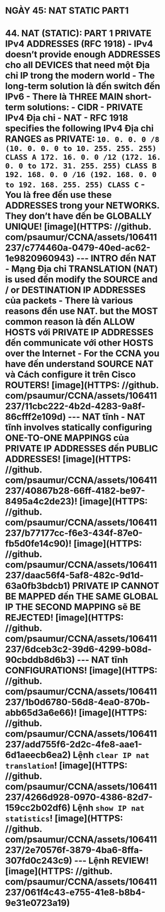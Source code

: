 # NGÀY 45: NAT STATIC PART1

# 44. NAT (STATIC): PART 1 PRIVATE IPv4 ADDRESSES (RFC 1918) - IPv4 doesn’t provide enough ADDRESSES cho all DEVICES that need một Địa chỉ IP trong the modern world - The long-term solution là đến switch đến IPv6 - There là THREE MAIN short-term solutions: - CIDR - PRIVATE IPv4 Địa chỉ - NAT - RFC 1918 specifies the following IPv4 Địa chỉ RANGES as PRIVATE: ``` 10. 0. 0. 0 /8 (10. 0. 0. 0 to 10. 255. 255. 255) CLASS A 172. 16. 0. 0 /12 (172. 16. 0. 0 to 172. 31. 255. 255) CLASS B 192. 168. 0. 0 /16 (192. 168. 0. 0 to 192. 168. 255. 255) CLASS C ``` - You là free đến use these ADDRESSES trong your NETWORKS. They don’t have đến be GLOBALLY UNIQUE! [image](HTTPS: //github. com/psaumur/CCNA/assets/106411237/c774460a-0479-40ed-ac62-1e9820960943) --- INTRO đến NAT - Mạng Địa chỉ TRANSLATION (NAT) is used đến modify the SOURCE and / or DESTINATION IP ADDRESSES của packets - There là various reasons đến use NAT. but the MOST common reason là đến ALLOW HOSTS với PRIVATE IP ADDRESSES đến communicate với other HOSTS over the Internet - For the CCNA you have đến understand SOURCE NAT và Cách configure it trên Cisco ROUTERS! [image](HTTPS: //github. com/psaumur/CCNA/assets/106411237/11cbc222-4b2d-4283-9a8f-86cfff2e109d) --- NAT tĩnh - NAT tĩnh involves statically configuring ONE-TO-ONE MAPPINGS của PRIVATE IP ADDRESSES đến PUBLIC ADDRESSES! [image](HTTPS: //github. com/psaumur/CCNA/assets/106411237/40867b28-66ff-4182-be97-8495a4c2de23)! [image](HTTPS: //github. com/psaumur/CCNA/assets/106411237/b77177cc-f6e3-434f-87e0-fb5d0fe14c90)! [image](HTTPS: //github. com/psaumur/CCNA/assets/106411237/daac56f4-5af8-482c-9d1d-63a0fb3bdcb1) PRIVATE IP CANNOT BE MAPPED đến THE SAME GLOBAL IP THE SECOND MAPPING sẽ BE REJECTED! [image](HTTPS: //github. com/psaumur/CCNA/assets/106411237/6dceb3c2-39d6-4299-b08d-90cbddb8d6b3) --- NAT tĩnh CONFIGURATIONS! [image](HTTPS: //github. com/psaumur/CCNA/assets/106411237/1b0d6780-56d8-4ea0-870b-abb65d3a6e66)! [image](HTTPS: //github. com/psaumur/CCNA/assets/106411237/add755f6-2d2c-4fe8-aae1-6d1aeecb6ea2) Lệnh `clear IP nat translation`! [image](HTTPS: //github. com/psaumur/CCNA/assets/106411237/4266d928-0970-4386-82d7-159cc2b02df6) Lệnh `show IP nat statistics`! [image](HTTPS: //github. com/psaumur/CCNA/assets/106411237/2e70576f-3879-4ba6-8ffa-307fd0c243c9) --- Lệnh REVIEW! [image](HTTPS: //github. com/psaumur/CCNA/assets/106411237/061f4c43-e755-41e8-b8b4-9e31e0723a19)